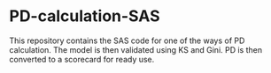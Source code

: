 # PD-calculation-SAS
This repository contains the SAS code for one of the ways of PD calculation. The model is then validated using KS and Gini. PD is then converted to a scorecard for ready use.
